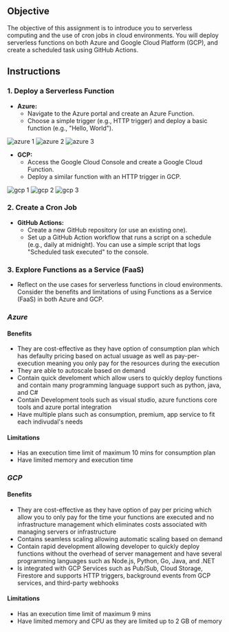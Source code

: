 ## Objective
The objective of this assignment is to introduce you to serverless computing and the use of cron jobs in cloud environments. You will deploy serverless functions on both Azure and Google Cloud Platform (GCP), and create a scheduled task using GitHub Actions.

## Instructions

### 1. Deploy a Serverless Function
- **Azure:**
  - Navigate to the Azure portal and create an Azure Function.
  - Choose a simple trigger (e.g., HTTP trigger) and deploy a basic function (e.g., "Hello, World").

![azure 1](https://github.com/user-attachments/assets/28a6c44e-111f-4e71-b2a8-5325fbe92875)
![azure 2](https://github.com/user-attachments/assets/1b050962-6cee-4071-afcc-bbbbca0e5eae)
![azure 3](https://github.com/user-attachments/assets/d3a2c851-bbe8-4b02-abe3-21ba96889125)

- **GCP:**
  - Access the Google Cloud Console and create a Google Cloud Function.
  - Deploy a similar function with an HTTP trigger in GCP.
    
![gcp 1](https://github.com/user-attachments/assets/ca912c4c-0866-4bee-b8eb-9eace8998113)
![gcp 2](https://github.com/user-attachments/assets/6b038c93-3f65-49c5-bef3-ee24a0bede2c)
![gcp 3](https://github.com/user-attachments/assets/50c7869e-3e56-44c1-93f5-5ee9f42dda27)


### 2. Create a Cron Job
- **GitHub Actions:**
  - Create a new GitHub repository (or use an existing one).
  - Set up a GitHub Action workflow that runs a script on a schedule (e.g., daily at midnight). You can use a simple script that logs "Scheduled task executed" to the console.
    

### 3. Explore Functions as a Service (FaaS)
- Reflect on the use cases for serverless functions in cloud environments. Consider the benefits and limitations of using Functions as a Service (FaaS) in both Azure and GCP.

### *Azure*
#### Benefits
* They are cost-effective as they have option of consumption plan which has defaulty pricing based on actual usuage as well as pay-per-execution meaning you only pay for the resources during the execution
* They are able to autoscale based on demand
* Contain quick develoment which allow users to quickly deploy functions and contain many programming language support such as python, java, and C#
* Contain Development tools such as visual studio, azure functions core tools and azure portal integration
* Have multiple plans such as consumption, premium, app service to fit each indivudal's needs
#### Limitations 
* Has an execution time limit of maximum 10 mins for consumption plan
* Have limited memory and execution time 
### *GCP*
#### Benefits 
* They are cost-effective as they have option of pay per pricing which allow you to only pay for the time your functions are executed and no infrastructure management which eliminates costs associated with managing servers or infrastructure
* Contains seamless scaling allowing automatic scaling based on demand
* Contain rapid development allowing developer to quickly deploy functions without the overhead of server management and have several programming languages such as Node.js, Python, Go, Java, and .NET
* Is integrated with GCP Services such as Pub/Sub, Cloud Storage, Firestore and supports HTTP triggers, background events from GCP services, and third-party webhooks
#### Limitations
* Has an execution time limit of maximum 9 mins
* Have limited memory and CPU as they are limited up to 2 GB of memory
